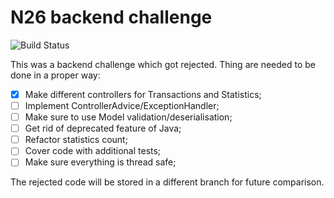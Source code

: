# N26 backend challenge
![Build Status](https://img.shields.io/github/workflow/status/thephpleague/plates/PHP/v3?style=flat-square)

This was a backend challenge which got rejected.
Thing are needed to be done in a proper way:
- [X] Make different controllers for Transactions and Statistics;
- [ ] Implement ControllerAdvice/ExceptionHandler;
- [ ] Make sure to use Model validation/deserialisation;
- [ ] Get rid of deprecated feature of Java;
- [ ] Refactor statistics count;
- [ ] Cover code with additional tests;
- [ ] Make sure everything is thread safe;  
  
The rejected code will be stored in a different branch for future comparison.
